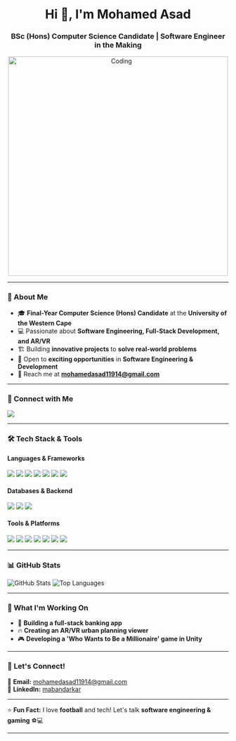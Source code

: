 <h1 align="center">Hi 👋, I'm Mohamed Asad</h1>
<h3 align="center">BSc (Hons) Computer Science Candidate | Software Engineer in the Making</h3>

<p align="center">
    <img src="https://cdn.dribbble.com/users/1162077/screenshots/3848914/programmer.gif" alt="Coding" width="500"/>
</p>

---

### 🌟 About Me
- 🎓 **Final-Year Computer Science (Hons) Candidate** at the **University of the Western Cape**  
- 💻 Passionate about **Software Engineering, Full-Stack Development, and AR/VR**  
- 🏗️ Building **innovative projects** to **solve real-world problems**  
- 🚀 Open to **exciting opportunities** in **Software Engineering & Development**  
- 📩 Reach me at **mohamedasad11914@gmail.com**  

---

### 🔗 Connect with Me
<p align="left">
    <a href="https://www.linkedin.com/in/mabandarkar/" target="_blank">
        <img src="https://img.shields.io/badge/LinkedIn-0077B5?style=for-the-badge&logo=linkedin&logoColor=white" />
    </a>
</p>

---

### 🛠️ Tech Stack & Tools  
#### **Languages & Frameworks**
<p align="left">
    <img src="https://img.shields.io/badge/Java-ED8B00?style=for-the-badge&logo=openjdk&logoColor=white"/>
    <img src="https://img.shields.io/badge/JavaScript-F7DF1E?style=for-the-badge&logo=javascript&logoColor=black"/>
    <img src="https://img.shields.io/badge/Node.js-339933?style=for-the-badge&logo=node.js&logoColor=white"/>
    <img src="https://img.shields.io/badge/PHP-777BB4?style=for-the-badge&logo=php&logoColor=white"/>
    <img src="https://img.shields.io/badge/Python-3776AB?style=for-the-badge&logo=python&logoColor=white"/>
    <img src="https://img.shields.io/badge/HTML5-E34F26?style=for-the-badge&logo=html5&logoColor=white"/>
    <img src="https://img.shields.io/badge/CSS3-1572B6?style=for-the-badge&logo=css3&logoColor=white"/>
</p>

#### **Databases & Backend**
<p align="left">
    <img src="https://img.shields.io/badge/MySQL-4479A1?style=for-the-badge&logo=mysql&logoColor=white"/>
    <img src="https://img.shields.io/badge/MongoDB-47A248?style=for-the-badge&logo=mongodb&logoColor=white"/>
    <img src="https://img.shields.io/badge/Apache-D22128?style=for-the-badge&logo=apache&logoColor=white"/>
</p>

#### **Tools & Platforms**
<p align="left">
    <img src="https://img.shields.io/badge/Linux-FCC624?style=for-the-badge&logo=linux&logoColor=black"/>
    <img src="https://img.shields.io/badge/Git-F05032?style=for-the-badge&logo=git&logoColor=white"/>
    <img src="https://img.shields.io/badge/GitHub-181717?style=for-the-badge&logo=github&logoColor=white"/>
    <img src="https://img.shields.io/badge/Bash-4EAA25?style=for-the-badge&logo=gnu-bash&logoColor=white"/>
    <img src="https://img.shields.io/badge/Ubuntu-E95420?style=for-the-badge&logo=ubuntu&logoColor=white"/>
    <img src="https://img.shields.io/badge/Photoshop-31A8FF?style=for-the-badge&logo=adobe-photoshop&logoColor=white"/>
    <a href="https://unity.com/" target="_blank">
    <img src="https://img.shields.io/badge/Unity-100000?style=for-the-badge&logo=unity&logoColor=white"/>
    </a>
</p>

---

### 📊 GitHub Stats
<p align="left">
    <img src="https://github-readme-stats.vercel.app/api?username=mohamedasad10&show_icons=true&theme=radical" alt="GitHub Stats" />
    <img src="https://github-readme-stats.vercel.app/api/top-langs?username=mohamedasad10&show_icons=true&layout=compact&hide=jupyter%20notebook&theme=radical" alt="Top Languages"/>
</p>

---

### 🎯 What I'm Working On  
- 🚀 **Building a full-stack banking app**  
- 🔥 **Creating an AR/VR urban planning viewer**  
- 🎮 **Developing a 'Who Wants to Be a Millionaire' game in Unity**  

---

### 🚀 Let's Connect!  
📧 **Email:** mohamedasad11914@gmail.com  
💼 **LinkedIn:** [mabandarkar](https://www.linkedin.com/in/mabandarkar/)  

---

⭐ **Fun Fact:** I love **football** and tech! Let's talk **software engineering & gaming** ⚽💻  

---

